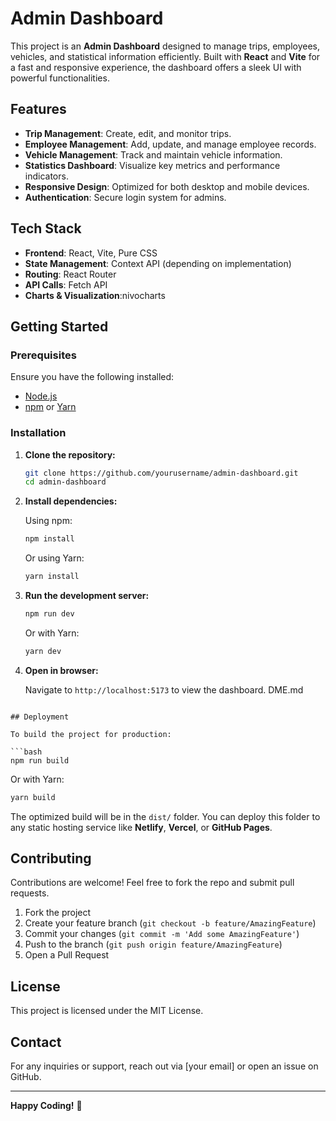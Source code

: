 # Admin Dashboard

This project is an **Admin Dashboard** designed to manage trips, employees, vehicles, and statistical information efficiently. Built with **React** and **Vite** for a fast and responsive experience, the dashboard offers a sleek UI with powerful functionalities.

## Features

- **Trip Management**: Create, edit, and monitor trips.
- **Employee Management**: Add, update, and manage employee records.
- **Vehicle Management**: Track and maintain vehicle information.
- **Statistics Dashboard**: Visualize key metrics and performance indicators.
- **Responsive Design**: Optimized for both desktop and mobile devices.
- **Authentication**: Secure login system for admins.

## Tech Stack

- **Frontend**: React, Vite, Pure CSS
- **State Management**: Context API (depending on implementation)
- **Routing**: React Router
- **API Calls**: Fetch API
- **Charts & Visualization**:nivocharts

## Getting Started

### Prerequisites

Ensure you have the following installed:

- [Node.js](https://nodejs.org/en/download/)
- [npm](https://www.npmjs.com/) or [Yarn](https://yarnpkg.com/)

### Installation

1. **Clone the repository:**

   ```bash
   git clone https://github.com/yourusername/admin-dashboard.git
   cd admin-dashboard
   ```

2. **Install dependencies:**

   Using npm:

   ```bash
   npm install
   ```

   Or using Yarn:

   ```bash
   yarn install
   ```

3. **Run the development server:**

   ```bash
   npm run dev
   ```

   Or with Yarn:

   ```bash
   yarn dev
   ```

4. **Open in browser:**

   Navigate to `http://localhost:5173` to view the dashboard.
   DME.md

````

## Deployment

To build the project for production:

```bash
npm run build
````

Or with Yarn:

```bash
yarn build
```

The optimized build will be in the `dist/` folder. You can deploy this folder to any static hosting service like **Netlify**, **Vercel**, or **GitHub Pages**.

## Contributing

Contributions are welcome! Feel free to fork the repo and submit pull requests.

1. Fork the project
2. Create your feature branch (`git checkout -b feature/AmazingFeature`)
3. Commit your changes (`git commit -m 'Add some AmazingFeature'`)
4. Push to the branch (`git push origin feature/AmazingFeature`)
5. Open a Pull Request

## License

This project is licensed under the MIT License.

## Contact

For any inquiries or support, reach out via [your email] or open an issue on GitHub.

---

**Happy Coding!** 🚀
